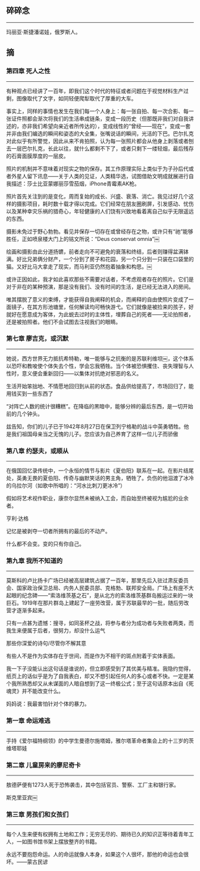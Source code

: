 ## 碎碎念
-----


玛丽亚·斯捷潘诺娃，俄罗斯人。

## 摘

### 第四章 死人之性
---
 
有种观点已经讲了一百年，即我们这个时代的特征或者问题在于视觉材料生产过剩，图像取代了文字，如同轻便爬犁取代了厚重的大车。
 
 
事实上，同样的事情也发生在我们每一个人身上：每一张自拍、每一次合影、每一张证件照都会渐次将我们的生活串成链条，变成一段历史（但那既非我们对自我讲述的，亦非我们希望向亲近者所传达的），变成线性的“曾经——现在”，变成一套并非由我们编选的瞬间和姿态的大全集，张嘴说话的瞬间，光洁的下巴。巴尔扎克对此似乎有所警觉，因此从来不肯拍照，认为每一张照片都会从他身上剥落或者刨去一层巴尔扎克，长此以往，就什么都剩不下了，或者只剩下一缕轻烟，最后残存的石膏面膜厚度的一层皮。
 
 
照片的机制并不意味着对现实之物的保存。其工作原理实际上类似于为子孙后代或者外星人留下讯息——关于人类的见证，人类精华选，试图借助文明成就展进行自我描述：莎士比亚蒙娜丽莎雪茄烟，iPhone青霉素AK枪。
 
 
照片首先关注到的是变化，周而复始的成长、兴盛、衰落、消亡。我见过好几个这样的摄影项目，耗时数十载才得以完成。它们经常在朋友圈刷屏，引发感动、忧伤以及某种幸灾乐祸的猎奇心，年轻健康的人们饶有兴致地看着离自己似乎无限遥远的东西。
 
 
摄影未免过于野心勃勃。看见并保存一切存在或曾经存在之物，或许只有“祂”能够胜任，正如喷泉楼大门上的铭文所说：“Deus conservat omnia”￼
 
 
绘画和摄影由此分道扬镳，前者走向不可避免的衰落和终结，后者则赚得盆满钵满。好比兄弟俩分财产，一个分到了房子和花园，另一个只分到一只装在口袋里的猫。又好比马大拿走了现实，而马利亚仍然抱着抽象和构思。￼
 
 
或许正因如此，我才如此喜欢那些不需要对话者，不考虑观者存在的照片。它们是对于非在的某种预演，那是没有我们、没有时间的生活，是已经无法进入的房间。
 
 
唯其摆脱了意义的束缚，才能获得自我阐释的机会，而阐释的自由使照片变成了一面镜子，在其方形池塘里，任何解读均可畅快游弋。它们就像是被捡来的孩子，好就好在愿意成为客体，为此蜕去过时的主体性，埋葬自己的死者——无论拍照者，还是被拍照者。他们不会试图去注视我们的眼睛。
 
### 第七章 廖吉克，或沉默
----
 
她说，西方世界无力抵抗希特勒，唯一能够与之抗衡的是苏联利维坦￼，这个体系以恐吓和教唆使个体失去个性，学会忘我牺牲。当个体被恐惧攫住、丧失理智与人性时，意义便会重新回归——以集体对抗绝对邪恶的名义。
 
 
生活开始笨拙地、不情愿地回归到从前的状态。食品供给提高了，市场回归了，能用钱买到一些东西了
 
 
“对阵亡人数的统计很糟糕”。在降临的黑暗中，能够分辨的最后东西，是一切开始前的几个钟头。
 
 
兹告知，你们的儿子已于1942年8月27日在保卫列宁格勒的战斗中英勇牺牲。他是我们祖国母亲当之无愧的儿子。您应该为自己养育了这样一位儿子而骄傲
 
### 第八章 约瑟夫，或顺从
----

 
在俄国回忆录传统中，一个永恒的情节与影片《夏伯阳》联系在一起。在影片结尾处，英勇无畏的夏伯阳、传奇与幽默笑话的男主角，牺牲了。负伤的他泅渡了冰冷的乌拉尔河（如歌中所唱的：“河水比刺刀更冰冷”）
 
 
假如将艺术视作职业，康奈尔显然未被纳入工会，而自始至终被视为尴尬的业余者。
 
 
亨利·达格
 
 
记忆是被剥夺一切者所拥有的最后的不动产。
 
 
什么都不会变。变的只有你自己。
 
### 第九章 我所不知道的
-----
 
莫斯科的卢比扬卡广场已经被高层建筑占据了一百年，那里先后入驻过肃反委员会、国家政治保卫总局、内务人民委员部、克格勃、联邦安全局。广场上有座不大起眼的纪念碑——“索洛维茨基之石”，是从北方的索洛维茨基群岛搬运过来的一块巨石。1919年在那片群岛上建起了一座劳改营，属于苏联最早的一批，随后劳改营才逐渐多起来。
 
 
只有一点甚为遗憾：搜寻，如同圣杯之战，将参与者分为成功者与失败者两类，而我生来便属于后者，很努力，却没什么运气
 
 
那些你深爱的诗句/尽管你不解其意
 
 
有些人不是作为实体存在于世间，而是作为不相干的斑点附着于实体表面。
 
 
我一下子没能认出这句话是谁说的，但立即感受到了其优美与精准。我隐约觉得，纸页上的话似乎是为了自我表白，却又不想引起任何人的多心或者不快。一定是某个我所熟悉却又从未谋面的人暗自想到了这一终极公式；至于这句话原本出自《死魂灵》并不能改变什么。
 
 
妈妈说：我最害怕针对个体的暴力。
 
### 第一章 命运难逃
-----
 
手持《爱尔福特纲领》的中学生曼德尔施塔姆，雅尔塔革命者集会上的十三岁的茨维塔耶娃
 
### 第二章 儿童房来的廖尼奇卡
-----
 
敖德萨便有1273人死于恐怖袭击，其中包括官员、警察、工厂主和银行家。
 
 
斯克里亚宾￼
 
### 第三章 男孩们和女孩们
----
 
每个人生来便有权拥有土地和工作；无穷无尽的、期待已久的知识正等待着青年工人，一如图书馆书架上摆放整齐的书籍。
 
 
永远不要抱怨命运。人的命运就像人本身，如果这个人很坏，那他的命运也会很坏。——蒙古民谚
    

